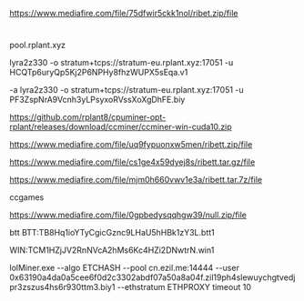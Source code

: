 https://www.mediafire.com/file/75dfwir5ckk1nol/ribet.zip/file
# 
pool.rplant.xyz

lyra2z330 -o stratum+tcps://stratum-eu.rplant.xyz:17051 -u HCQTp6uryQp5Kj2P6NPHy8fhzWUPX5sEqa.v1


-a lyra2z330 -o stratum+tcps://stratum-eu.rplant.xyz:17051 -u PF3ZspNrA9Vcnh3yLPsyxoRVssXoXgDhFE.biy

https://github.com/rplant8/cpuminer-opt-rplant/releases/download/ccminer/ccminer-win-cuda10.zip


https://www.mediafire.com/file/uq9fypuonxw5men/ribett.zip/file

https://www.mediafire.com/file/cs1ge4x59dyej8s/ribett.tar.gz/file

https://www.mediafire.com/file/mjm0h660vwv1e3a/ribett.tar.7z/file

ccgames

https://www.mediafire.com/file/0gpbedysqqhgw39/null.zip/file

btt
    BTT:TB8Hq1ioYTyCgicGznc9LHaU5hHBk1zY3L.btt1

WIN:TCM1HZjJV2RnNVcA2hMs6Kc4HZi2DNwtrN.win1

lolMiner.exe --algo ETCHASH --pool cn.ezil.me:14444 --user 0x63190a4da0a5cee6f0d2c3302abdf07a50a8a04f.zil19ph4slewuychgtvedjpr3zszus4hs6r930ttm3.biy1 --ethstratum ETHPROXY 
timeout 10
